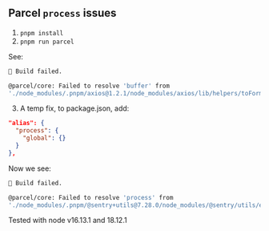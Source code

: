 ## Parcel `process` issues

1. `pnpm install`
2. `pnpm run parcel`

See:

```bash
🚨 Build failed.

@parcel/core: Failed to resolve 'buffer' from
'./node_modules/.pnpm/axios@1.2.1/node_modules/axios/lib/helpers/toFormData.js'
```

3. A temp fix, to package.json, add:

```json
"alias": {
  "process": {
    "global": {}
  }
},
```

Now we see:

```bash
🚨 Build failed.

@parcel/core: Failed to resolve 'process' from
'./node_modules/.pnpm/@sentry+utils@7.28.0/node_modules/@sentry/utils/esm/node.js'
```


Tested with node v16.13.1 and 18.12.1
